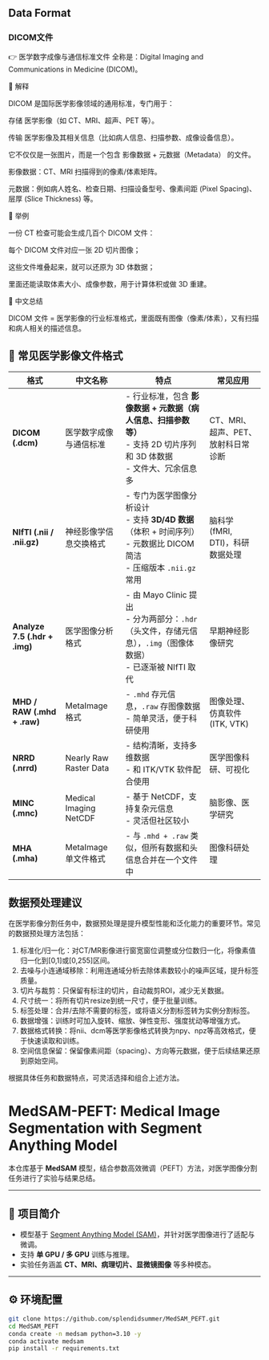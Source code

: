 ## Data Format

### DICOM文件
👉 医学数字成像与通信标准文件
全称是：Digital Imaging and Communications in Medicine (DICOM)。

🔹 解释

DICOM 是国际医学影像领域的通用标准，专门用于：

存储 医学影像（如 CT、MRI、超声、PET 等）。

传输 医学影像及其相关信息（比如病人信息、扫描参数、成像设备信息）。

它不仅仅是一张图片，而是一个包含 影像数据 + 元数据（Metadata） 的文件。

影像数据：CT、MRI 扫描得到的像素/体素矩阵。

元数据：例如病人姓名、检查日期、扫描设备型号、像素间距 (Pixel Spacing)、层厚 (Slice Thickness) 等。

🔹 举例

一份 CT 检查可能会生成几百个 DICOM 文件：

每个 DICOM 文件对应一张 2D 切片图像；

这些文件堆叠起来，就可以还原为 3D 体数据；

里面还能读取体素大小、成像参数，用于计算体积或做 3D 重建。

🔹 中文总结

DICOM 文件 = 医学影像的行业标准格式，里面既有图像（像素/体素），又有扫描和病人相关的描述信息。
<!-- TODO: What is 体素 in data?--> 


## 🏥 常见医学影像文件格式

| 格式 | 中文名称 | 特点 | 常见应用 |
|------|---------|------|----------|
| **DICOM (.dcm)** | 医学数字成像与通信标准 | - 行业标准，包含 **影像数据 + 元数据（病人信息、扫描参数等）**<br>- 支持 2D 切片序列和 3D 体数据<br>- 文件大、冗余信息多 | CT、MRI、超声、PET、放射科日常诊断 |
| **NIfTI (.nii / .nii.gz)** | 神经影像学信息交换格式 | - 专门为医学图像分析设计<br>- 支持 **3D/4D 数据**（体积 + 时间序列）<br>- 元数据比 DICOM 简洁<br>- 压缩版本 `.nii.gz` 常用 | 脑科学 (fMRI, DTI)，科研数据处理 |
| **Analyze 7.5 (.hdr + .img)** | 医学图像分析格式 | - 由 Mayo Clinic 提出<br>- 分为两部分：`.hdr`（头文件，存储元信息），`.img`（图像体数据）<br>- 已逐渐被 NIfTI 取代 | 早期神经影像研究 |
| **MHD / RAW (.mhd + .raw)** | MetaImage 格式 | - `.mhd` 存元信息，`.raw` 存图像数据<br>- 简单灵活，便于科研使用 | 图像处理、仿真软件 (ITK, VTK) |
| **NRRD (.nrrd)** | Nearly Raw Raster Data | - 结构清晰，支持多维数据<br>- 和 ITK/VTK 软件配合使用 | 医学图像科研、可视化 |
| **MINC (.mnc)** | Medical Imaging NetCDF | - 基于 NetCDF，支持复杂元信息<br>- 灵活但社区较小 | 脑影像、医学研究 |
| **MHA (.mha)** | MetaImage 单文件格式 | - 与 `.mhd + .raw` 类似，但所有数据和头信息合并在一个文件中 | 图像科研处理 |


## 数据预处理建议

在医学影像分割任务中，数据预处理是提升模型性能和泛化能力的重要环节。常见的数据预处理方法包括：

1. 标准化/归一化：对CT/MR影像进行窗宽窗位调整或分位数归一化，将像素值归一化到[0,1]或[0,255]区间。
2. 去噪与小连通域移除：利用连通域分析去除体素数较小的噪声区域，提升标签质量。
3. 切片与裁剪：只保留有标注的切片，自动裁剪ROI，减少无关数据。
4. 尺寸统一：将所有切片resize到统一尺寸，便于批量训练。
5. 标签处理：合并/去除不需要的标签，或将语义分割标签转为实例分割标签。
6. 数据增强：训练时可加入旋转、缩放、弹性变形、强度扰动等增强方式。
7. 数据格式转换：将nii、dcm等医学影像格式转换为npy、npz等高效格式，便于快速读取和训练。
8. 空间信息保留：保留像素间距（spacing）、方向等元数据，便于后续结果还原到原始空间。

根据具体任务和数据特点，可灵活选择和组合上述方法。
# MedSAM-PEFT: Medical Image Segmentation with Segment Anything Model

本仓库基于 **MedSAM** 模型，结合参数高效微调（PEFT）方法，对医学图像分割任务进行了实验与结果总结。

---



## 📌 项目简介
- 模型基于 [Segment Anything Model (SAM)](https://github.com/facebookresearch/segment-anything)，并针对医学图像进行了适配与微调。  
- 支持 **单 GPU / 多 GPU** 训练与推理。  
- 实验任务涵盖 **CT、MRI、病理切片、显微镜图像** 等多种模态。  

---

## ⚙️ 环境配置
```bash
git clone https://github.com/splendidsummer/MedSAM_PEFT.git
cd MedSAM_PEFT
conda create -n medsam python=3.10 -y
conda activate medsam
pip install -r requirements.txt
